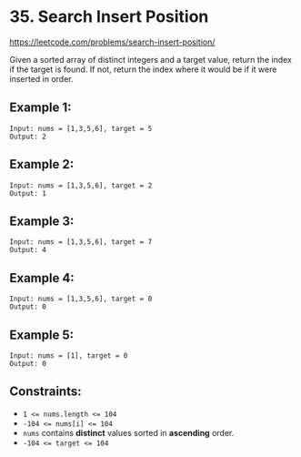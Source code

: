 # 35. Search Insert Position
https://leetcode.com/problems/search-insert-position/

Given a sorted array of distinct integers and a target value, return the index if the target is found. If not, return the index where it would be if it were inserted in order.

## Example 1:
```
Input: nums = [1,3,5,6], target = 5
Output: 2
```

## Example 2:
```
Input: nums = [1,3,5,6], target = 2
Output: 1
```

## Example 3:
```
Input: nums = [1,3,5,6], target = 7
Output: 4
```

## Example 4:
```
Input: nums = [1,3,5,6], target = 0
Output: 0
```

## Example 5:
```
Input: nums = [1], target = 0
Output: 0
```

## Constraints:
* `1 <= nums.length <= 104`
* `-104 <= nums[i] <= 104`
* `nums` contains **distinct** values sorted in **ascending** order.
* `-104 <= target <= 104`